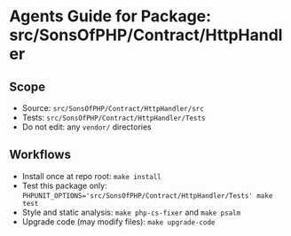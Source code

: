# Agents Guide for Package: src/SonsOfPHP/Contract/HttpHandler

## Scope

- Source: `src/SonsOfPHP/Contract/HttpHandler/src`
- Tests: `src/SonsOfPHP/Contract/HttpHandler/Tests`
- Do not edit: any `vendor/` directories

## Workflows

- Install once at repo root: `make install`
- Test this package only: `PHPUNIT_OPTIONS='src/SonsOfPHP/Contract/HttpHandler/Tests' make test`
- Style and static analysis: `make php-cs-fixer` and `make psalm`
- Upgrade code (may modify files): `make upgrade-code`

